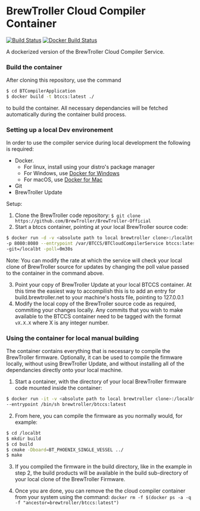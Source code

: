 # BrewTroller Cloud Compiler Container

[![Build Status](https://travis-ci.org/BrewTroller/BTCompilerApplication.svg?branch=master)](https://travis-ci.org/BrewTroller/BTCompilerApplication)
[![Docker Build Status](https://img.shields.io/docker/build/brewtroller/btccs.svg)](https://hub.docker.com/r/brewtroller/btccs/)

A dockerized version of the BrewTroller Cloud Compiler Service.

### Build the container

After cloning this repository, use the command

```bash
$ cd BTCompilerApplication
$ docker build -t btccs:latest ./
```
to build the container. All necessary dependancies will be fetched automatically during the container build process.

### Setting up a local Dev environement

In order to use the compiler service during local development the following is required:

- Docker.
  - For linux, install using your distro's package manager
  - For Windows, use [Docker for Windows](https://docs.docker.com/docker-for-windows/)
  - For macOS, use [Docker for Mac](https://docs.docker.com/docker-for-mac/)
- Git
- BrewTroller Update

Setup:

1. Clone the BrewTroller code repository: `$ git clone https://github.com/BrewTroller/BrewTroller-Official`
2. Start a btccs container, pointing at your local BrewTroller source code: 

  ```bash
  $ docker run -d -v <absolute path to local brewtroller clone>:/localbt \
  -p 8080:8080 --entrypoint /var/BTCCS/BTCloudCompilerService btccs:latest \
  -git=/localbt -poll=0m30s
  ```
  Note: You can modify the rate at which the service will check your local clone of BrewTroller source for updates by changing the poll value passed to the container in the command above.

3. Point your copy of BrewTroller Update at your local BTCCS container. At this time the easiest way to accompilish this is to add an entry for build.brewtroller.net to your machine's hosts file, pointing to 127.0.0.1
4. Modify the local copy of the BrewTroller source code as required, commiting your changes locally. Any commits that you wish to make available to the BTCCS container need to be tagged with the format `vX.X.X` where X is any integer number.

### Using the container for local manual building

The container contains everything that is necessary to compile the BrewTroller firmware. Optionally, it can be used to compile the firmware locally, without using BrewTroller Update, and without installing all of the dependancies directly onto your local machine.

1. Start a container, with the directory of your local BrewTroller firmware code mounted inside the container:

```bash
$ docker run -it -v <absolute path to local brewtroller clone>:/localbt \
--entrypoint /bin/sh brewtroller/btccs:latest
```

2. From here, you can compile the firmware as you normally would, for example: 

```bash
$ cd /localbt
$ mkdir build
$ cd build
$ cmake -Dboard=BT_PHOENIX_SINGLE_VESSEL ../
$ make
```

3. If you compiled the firmware in the build directory, like in the example in step 2, the build products will be available in the build sub-directory of your local clone of the BrewTroller Firmware.

4. Once you are done, you can remove the the cloud compiler container from your system using the command: `docker rm -f $(docker ps -a -q -f "ancestor=brewtroller/btccs:latest")`